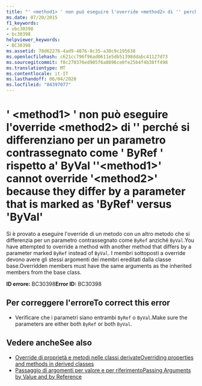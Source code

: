 ```yaml
---
title: "' <method1> ' non può eseguire l'override <method2> di '' perché si differenziano per un parametro contrassegnato come ' ByRef ' rispetto a' ByVal '"
ms.date: 07/20/2015
f1_keywords:
- vbc30398
- bc30398
helpviewer_keywords:
- BC30398
ms.assetid: 78d62276-4ad9-4876-8c35-a30c9c195638
ms.openlocfilehash: c621cc796f96ad0611e5db51398ddabc41127d73
ms.sourcegitcommit: f8c270376ed905f6a8896ce0fe25b4f4b38ff498
ms.translationtype: MT
ms.contentlocale: it-IT
ms.lasthandoff: 06/04/2020
ms.locfileid: "84397077"
---
```

# <a name="method1-cannot-override-method2-because-they-differ-by-a-parameter-that-is-marked-as-byref-versus-byval"></a><span data-ttu-id="63eb4-102">' \<method1> ' non può eseguire l'override \<method2> di '' perché si differenziano per un parametro contrassegnato come ' ByRef ' rispetto a' ByVal '</span><span class="sxs-lookup"><span data-stu-id="63eb4-102">'\<method1>' cannot override '\<method2>' because they differ by a parameter that is marked as 'ByRef' versus 'ByVal'</span></span>
<span data-ttu-id="63eb4-103">Si è provato a eseguire l'override di un metodo con un altro metodo che si differenzia per un parametro contrassegnato come `ByRef` anziché `ByVal`.</span><span class="sxs-lookup"><span data-stu-id="63eb4-103">You have attempted to override a method with another method that differs by a parameter marked `ByRef` instead of `ByVal`.</span></span> <span data-ttu-id="63eb4-104">I membri sottoposti a override devono avere gli stessi argomenti dei membri ereditati dalla classe base.</span><span class="sxs-lookup"><span data-stu-id="63eb4-104">Overridden members must have the same arguments as the inherited members from the base class.</span></span>  
  
 <span data-ttu-id="63eb4-105">**ID errore:** BC30398</span><span class="sxs-lookup"><span data-stu-id="63eb4-105">**Error ID:** BC30398</span></span>  
  
## <a name="to-correct-this-error"></a><span data-ttu-id="63eb4-106">Per correggere l'errore</span><span class="sxs-lookup"><span data-stu-id="63eb4-106">To correct this error</span></span>  
  
- <span data-ttu-id="63eb4-107">Verificare che i parametri siano entrambi `ByRef` o `ByVal`.</span><span class="sxs-lookup"><span data-stu-id="63eb4-107">Make sure the parameters are either both `ByRef` or both `ByVal`.</span></span>  
  
## <a name="see-also"></a><span data-ttu-id="63eb4-108">Vedere anche</span><span class="sxs-lookup"><span data-stu-id="63eb4-108">See also</span></span>

- [<span data-ttu-id="63eb4-109">Override di proprietà e metodi nelle classi derivate</span><span class="sxs-lookup"><span data-stu-id="63eb4-109">Overriding properties and methods in derived classes</span></span>](../programming-guide/language-features/objects-and-classes/inheritance-basics.md#overriding-properties-and-methods-in-derived-classes)
- [<span data-ttu-id="63eb4-110">Passaggio di argomenti per valore e per riferimento</span><span class="sxs-lookup"><span data-stu-id="63eb4-110">Passing Arguments by Value and by Reference</span></span>](../programming-guide/language-features/procedures/passing-arguments-by-value-and-by-reference.md)
